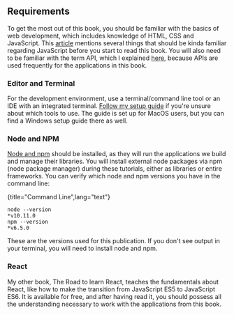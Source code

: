 ## Requirements

To get the most out of this book, you should be familiar with the basics of web development, which includes knowledge of HTML, CSS and JavaScript. This [article](https://www.robinwieruch.de/how-to-learn-framework/) mentions several things that should be kinda familiar regarding JavaScript before you start to read this book. You will also need to be familiar with the term API, which I explained [here](https://www.robinwieruch.de/what-is-an-api-javascript/), because APIs are used frequently for the applications in this book.

### Editor and Terminal

For the development environment, use a terminal/command line tool or an IDE with an integrated terminal. [Follow my setup guide](https://www.robinwieruch.de/developer-setup/) if you're unsure about which tools to use. The guide is set up for MacOS users, but you can find a Windows setup guide there as well.

### Node and NPM

[Node and npm](https://nodejs.org/en/) should be installed, as they will run the applications we build and manage their libraries. You will install external node packages via npm (node package manager) during these tutorials, either as libraries or entire frameworks. You can verify which node and npm versions you have in the command line:

{title="Command Line",lang="text"}
~~~~~~~~
node --version
*v10.11.0
npm --version
*v6.5.0
~~~~~~~~

These are the versions used for this publication. If you don't see output in your terminal, you will need to install node and npm.

### React

My other book, The Road to learn React, teaches the fundamentals about React, like how to make the transition from JavaScript ES5 to JavaScript ES6. It is available for free, and after having read it, you should possess all the understanding necessary to work with the applications from this book.
